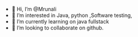 - 👋 Hi, I’m @Mrunali
- 👀 I’m interested in Java, python ,Software testing, 
- 🌱 I’m currently learning on java fullstack
- 💞️ I’m looking to collaborate  on github. 

<!---
i am  ✨ special ✨ repository because its `README.md` (this file) appears on your GitHub .
--->
